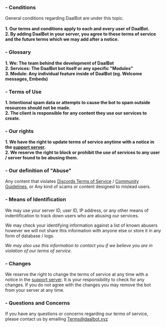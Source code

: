### - Conditions

General conditions regarding DaalBot are under this topic.<br/><br/>
**1. Our terms and conditions apply to each and every user of DaalBot.**<br/>
**2. By adding DaalBot in your server, you agree to these terms of service and the future terms which we may add after a notice.**

### - Glossary
**1. We: The team behind the development of DaalBot**<br/>
**2. Services: The DaalBot bot itself or any specific "Modules"**<br/>
**3. Module: Any individual feature inside of DaalBot (eg. Welcome messages, Embeds)**

### - Terms of Use
**1. Intentional spam data or attempts to cause the bot to spam outside resources should not be made.**<br/>
**2. The client is responsible for any content they use our services to create.**

### - Our rights
**1. We have the right to update terms of service anytime with a notice in the [support server](https://lnk.daalbot.xyz/HQ).**<br/>
**2. We reserve the right to block or prohibit the use of services to any user / server found to be abusing them.**

### - Our definition of "Abuse"
Any content that violates [Discords Terms of Service](https://discord.com/tos) / [Community Guidelines](https://discord.com/guidelines), or Any kind of scams or content designed to mislead users.

### - Means of Identification
We may use your server ID, user ID, IP address, or any other means of indentification to track down users who are abusing our services.

We may check your identifying information against a list of known abusers however we will not share this information with anyone else or store it in any form of database / logs.

*We may also use this information to contact you if we believe you are in violation of our terms of service.*

### - Changes
We reserve the right to change the terms of service at any time with a notice in the [support server](https://lnk.daalbot.xyz/HQ). It is your responsibility to check for any changes. If you do not agree with the changes you may remove the bot from your server at any time.

### - Questions and Concerns
If you have any questions or concerns regarding our terms of service, please contact us by emailing [Terms@daalbot.xyz](mailto:Terms@daalbot.xyz)